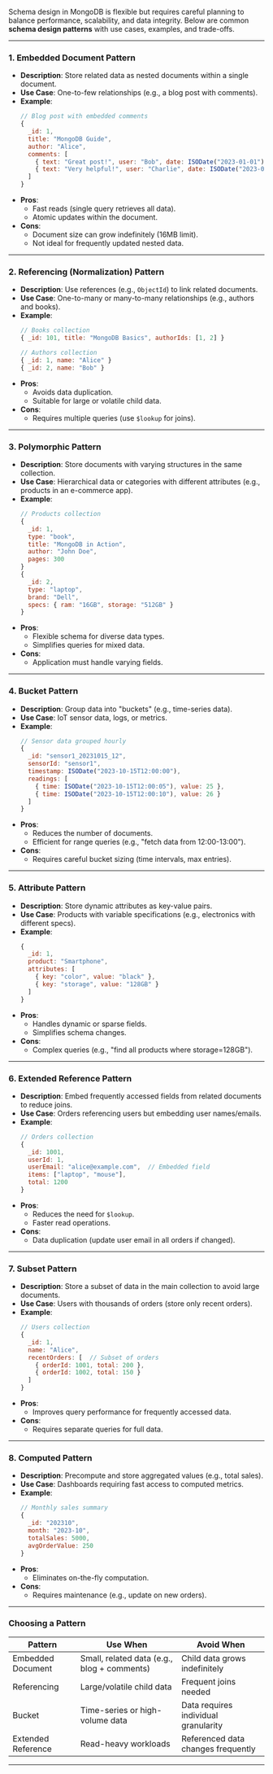 

Schema design in MongoDB is flexible but requires careful planning to balance performance, scalability, and data integrity. Below are common **schema design patterns** with use cases, examples, and trade-offs.

---

### **1. Embedded Document Pattern**
- **Description**: Store related data as nested documents within a single document.
- **Use Case**: One-to-few relationships (e.g., a blog post with comments).
- **Example**:
  ```javascript
  // Blog post with embedded comments
  {
    _id: 1,
    title: "MongoDB Guide",
    author: "Alice",
    comments: [
      { text: "Great post!", user: "Bob", date: ISODate("2023-01-01") },
      { text: "Very helpful!", user: "Charlie", date: ISODate("2023-01-02") }
    ]
  }
  ```
- **Pros**: 
  - Fast reads (single query retrieves all data).
  - Atomic updates within the document.
- **Cons**:
  - Document size can grow indefinitely (16MB limit).
  - Not ideal for frequently updated nested data.

---

### **2. Referencing (Normalization) Pattern**
- **Description**: Use references (e.g., `ObjectId`) to link related documents.
- **Use Case**: One-to-many or many-to-many relationships (e.g., authors and books).
- **Example**:
  ```javascript
  // Books collection
  { _id: 101, title: "MongoDB Basics", authorIds: [1, 2] }

  // Authors collection
  { _id: 1, name: "Alice" }
  { _id: 2, name: "Bob" }
  ```
- **Pros**:
  - Avoids data duplication.
  - Suitable for large or volatile child data.
- **Cons**:
  - Requires multiple queries (use `$lookup` for joins).

---

### **3. Polymorphic Pattern**
- **Description**: Store documents with varying structures in the same collection.
- **Use Case**: Hierarchical data or categories with different attributes (e.g., products in an e-commerce app).
- **Example**:
  ```javascript
  // Products collection
  { 
    _id: 1, 
    type: "book",
    title: "MongoDB in Action",
    author: "John Doe",
    pages: 300
  }
  { 
    _id: 2, 
    type: "laptop",
    brand: "Dell",
    specs: { ram: "16GB", storage: "512GB" }
  }
  ```
- **Pros**:
  - Flexible schema for diverse data types.
  - Simplifies queries for mixed data.
- **Cons**:
  - Application must handle varying fields.

---

### **4. Bucket Pattern**
- **Description**: Group data into "buckets" (e.g., time-series data).
- **Use Case**: IoT sensor data, logs, or metrics.
- **Example**:
  ```javascript
  // Sensor data grouped hourly
  {
    _id: "sensor1_20231015_12",
    sensorId: "sensor1",
    timestamp: ISODate("2023-10-15T12:00:00"),
    readings: [
      { time: ISODate("2023-10-15T12:00:05"), value: 25 },
      { time: ISODate("2023-10-15T12:00:10"), value: 26 }
    ]
  }
  ```
- **Pros**:
  - Reduces the number of documents.
  - Efficient for range queries (e.g., "fetch data from 12:00-13:00").
- **Cons**:
  - Requires careful bucket sizing (time intervals, max entries).

---

### **5. Attribute Pattern**
- **Description**: Store dynamic attributes as key-value pairs.
- **Use Case**: Products with variable specifications (e.g., electronics with different specs).
- **Example**:
  ```javascript
  {
    _id: 1,
    product: "Smartphone",
    attributes: [
      { key: "color", value: "black" },
      { key: "storage", value: "128GB" }
    ]
  }
  ```
- **Pros**:
  - Handles dynamic or sparse fields.
  - Simplifies schema changes.
- **Cons**:
  - Complex queries (e.g., "find all products where storage=128GB").

---

### **6. Extended Reference Pattern**
- **Description**: Embed frequently accessed fields from related documents to reduce joins.
- **Use Case**: Orders referencing users but embedding user names/emails.
- **Example**:
  ```javascript
  // Orders collection
  {
    _id: 1001,
    userId: 1,
    userEmail: "alice@example.com",  // Embedded field
    items: ["laptop", "mouse"],
    total: 1200
  }
  ```
- **Pros**:
  - Reduces the need for `$lookup`.
  - Faster read operations.
- **Cons**:
  - Data duplication (update user email in all orders if changed).

---

### **7. Subset Pattern**
- **Description**: Store a subset of data in the main collection to avoid large documents.
- **Use Case**: Users with thousands of orders (store only recent orders).
- **Example**:
  ```javascript
  // Users collection
  {
    _id: 1,
    name: "Alice",
    recentOrders: [  // Subset of orders
      { orderId: 1001, total: 200 },
      { orderId: 1002, total: 150 }
    ]
  }
  ```
- **Pros**:
  - Improves query performance for frequently accessed data.
- **Cons**:
  - Requires separate queries for full data.

---

### **8. Computed Pattern**
- **Description**: Precompute and store aggregated values (e.g., total sales).
- **Use Case**: Dashboards requiring fast access to computed metrics.
- **Example**:
  ```javascript
  // Monthly sales summary
  {
    _id: "202310",
    month: "2023-10",
    totalSales: 5000,
    avgOrderValue: 250
  }
  ```
- **Pros**:
  - Eliminates on-the-fly computation.
- **Cons**:
  - Requires maintenance (e.g., update on new orders).

---

### **Choosing a Pattern**
| **Pattern**           | **Use When**                                  | **Avoid When**                       |
|------------------------|-----------------------------------------------|---------------------------------------|
| Embedded Document      | Small, related data (e.g., blog + comments)   | Child data grows indefinitely         |
| Referencing            | Large/volatile child data                     | Frequent joins needed                 |
| Bucket                 | Time-series or high-volume data               | Data requires individual granularity  |
| Extended Reference     | Read-heavy workloads                          | Referenced data changes frequently    |

---

